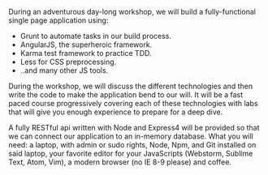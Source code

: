 During an adventurous day-long workshop, we will build a fully-functional single page application using:
* Grunt to automate tasks in our build process.
* AngularJS, the superheroic framework.
* Karma test framework to practice TDD.
* Less for CSS preprocessing.
* ..and many other JS tools.

During the workshop, we will discuss the different technologies and then write the code to make the application bend to our will. It will be a fast paced course progressively covering each of these technologies with labs that will give you enough experience to prepare for a deep dive.

A fully RESTful api written with Node and Express4 will be provided so that we can connect our application to an in-memory database. What you will need: a laptop, with admin or sudo rights, Node, Npm, and Git installed on said laptop, your favorite editor for your JavaScripts (Webstorm, Sublime Text, Atom, Vim), a modern browser (no IE 8-9 please) and coffee.
